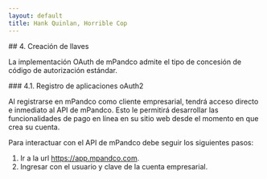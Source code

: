 ```yaml
---
layout: default
title: Hank Quinlan, Horrible Cop
---
```


<div id="step40"></div>
## 4. Creación de llaves

La implementación OAuth de mPandco admite el tipo de concesión de código de autorización estándar.

<div id="step41"></div>
### 4.1. Registro de aplicaciones oAuth2

Al registrarse en mPandco  como cliente empresarial, tendrá acceso directo e inmediato al API de mPandco. Esto le permitirá desarrollar las funcionalidades de pago en línea en su sitio web desde el momento en que crea su cuenta.

Para interactuar con el API de mPandco debe seguir los siguientes pasos:
1. Ir a la url https://app.mpandco.com.
2. Ingresar con el usuario y clave de la cuenta empresarial.
